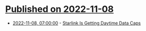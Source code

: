 # [Published on 2022-11-08](index.md)

* [2022-11-08, 07:00:00](https://tech.slashdot.org/story/22/11/07/226237/starlink-is-getting-daytime-data-caps?utm_source=rss1.0mainlinkanon&utm_medium=feed) - [Starlink Is Getting Daytime Data Caps](https://tech.slashdot.org/story/22/11/07/226237/starlink-is-getting-daytime-data-caps?utm_source=rss1.0mainlinkanon&utm_medium=feed)
